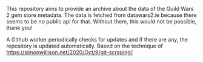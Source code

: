 This repository aims to provide an archive about the data of the Guild Wars 2 gem store metadata.
The data is fetched from datawars2.ie because there seems to be no public api for that. Without them, this would not be possible, thank you!

A Github worker periodically checks for updates and if there are any, the repository is updated automatically. Based on the technique of https://simonwillison.net/2020/Oct/9/git-scraping/
